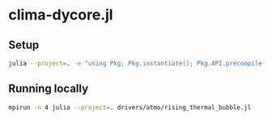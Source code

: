 # clima-dycore.jl

## Setup

```bash
julia --project=. -e "using Pkg; Pkg.instantiate(); Pkg.API.precompile()"
```

## Running locally

```bash
mpirun -n 4 julia --project=. drivers/atmo/rising_thermal_bubble.jl
```

